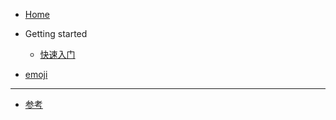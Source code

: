 <!-- 左侧目录 -->

- [Home](/)

- Getting started

  - [快速入门](pages/quick-start.md)

- [emoji](pages/emoji-list)

---

- [参考](pages/reference-resources.md)